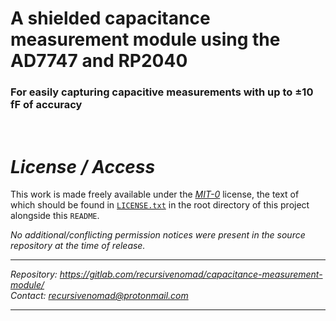 **A shielded capacitance measurement module using the AD7747 and RP2040**
=========================================================================

### For easily capturing capacitive measurements with up to ±10 fF of accuracy

&nbsp;



***License / Access***
======================

This work is made freely available under the [*MIT-0*][URL-MIT-0] license, the text of which should be found in [`LICENSE.txt`](./LICENSE.txt) in the root directory of this project alongside this `README`.

*No additional/conflicting permission notices were present in the source repository at the time of release.*

----------------------

*Repository: <https://gitlab.com/recursivenomad/capacitance-measurement-module/>*  
*Contact: <recursivenomad@protonmail.com>*

----------------------



[URL-MIT-0]: <https://opensource.org/license/mit-0/>
